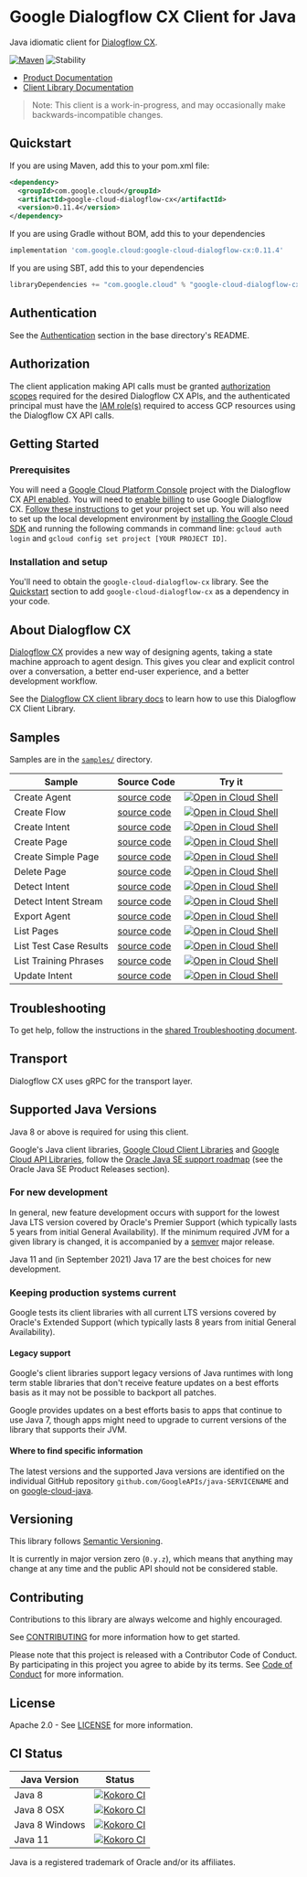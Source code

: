 # Google Dialogflow CX Client for Java

Java idiomatic client for [Dialogflow CX][product-docs].

[![Maven][maven-version-image]][maven-version-link]
![Stability][stability-image]

- [Product Documentation][product-docs]
- [Client Library Documentation][javadocs]

> Note: This client is a work-in-progress, and may occasionally
> make backwards-incompatible changes.


## Quickstart


If you are using Maven, add this to your pom.xml file:


```xml
<dependency>
  <groupId>com.google.cloud</groupId>
  <artifactId>google-cloud-dialogflow-cx</artifactId>
  <version>0.11.4</version>
</dependency>
```

If you are using Gradle without BOM, add this to your dependencies

```Groovy
implementation 'com.google.cloud:google-cloud-dialogflow-cx:0.11.4'
```

If you are using SBT, add this to your dependencies

```Scala
libraryDependencies += "com.google.cloud" % "google-cloud-dialogflow-cx" % "0.11.4"
```

## Authentication

See the [Authentication][authentication] section in the base directory's README.

## Authorization

The client application making API calls must be granted [authorization scopes][auth-scopes] required for the desired Dialogflow CX APIs, and the authenticated principal must have the [IAM role(s)][predefined-iam-roles] required to access GCP resources using the Dialogflow CX API calls.

## Getting Started

### Prerequisites

You will need a [Google Cloud Platform Console][developer-console] project with the Dialogflow CX [API enabled][enable-api].
You will need to [enable billing][enable-billing] to use Google Dialogflow CX.
[Follow these instructions][create-project] to get your project set up. You will also need to set up the local development environment by
[installing the Google Cloud SDK][cloud-sdk] and running the following commands in command line:
`gcloud auth login` and `gcloud config set project [YOUR PROJECT ID]`.

### Installation and setup

You'll need to obtain the `google-cloud-dialogflow-cx` library.  See the [Quickstart](#quickstart) section
to add `google-cloud-dialogflow-cx` as a dependency in your code.

## About Dialogflow CX


[Dialogflow CX][product-docs] provides a new way of designing agents, taking a state machine approach to agent design. This gives you clear and explicit control over a conversation, a better end-user experience, and a better development workflow.

See the [Dialogflow CX client library docs][javadocs] to learn how to
use this Dialogflow CX Client Library.





## Samples

Samples are in the [`samples/`](https://github.com/googleapis/java-dialogflow-cx/tree/main/samples) directory.

| Sample                      | Source Code                       | Try it |
| --------------------------- | --------------------------------- | ------ |
| Create Agent | [source code](https://github.com/googleapis/java-dialogflow-cx/blob/main/samples/snippets/src/main/java/dialogflow/cx/CreateAgent.java) | [![Open in Cloud Shell][shell_img]](https://console.cloud.google.com/cloudshell/open?git_repo=https://github.com/googleapis/java-dialogflow-cx&page=editor&open_in_editor=samples/snippets/src/main/java/dialogflow/cx/CreateAgent.java) |
| Create Flow | [source code](https://github.com/googleapis/java-dialogflow-cx/blob/main/samples/snippets/src/main/java/dialogflow/cx/CreateFlow.java) | [![Open in Cloud Shell][shell_img]](https://console.cloud.google.com/cloudshell/open?git_repo=https://github.com/googleapis/java-dialogflow-cx&page=editor&open_in_editor=samples/snippets/src/main/java/dialogflow/cx/CreateFlow.java) |
| Create Intent | [source code](https://github.com/googleapis/java-dialogflow-cx/blob/main/samples/snippets/src/main/java/dialogflow/cx/CreateIntent.java) | [![Open in Cloud Shell][shell_img]](https://console.cloud.google.com/cloudshell/open?git_repo=https://github.com/googleapis/java-dialogflow-cx&page=editor&open_in_editor=samples/snippets/src/main/java/dialogflow/cx/CreateIntent.java) |
| Create Page | [source code](https://github.com/googleapis/java-dialogflow-cx/blob/main/samples/snippets/src/main/java/dialogflow/cx/CreatePage.java) | [![Open in Cloud Shell][shell_img]](https://console.cloud.google.com/cloudshell/open?git_repo=https://github.com/googleapis/java-dialogflow-cx&page=editor&open_in_editor=samples/snippets/src/main/java/dialogflow/cx/CreatePage.java) |
| Create Simple Page | [source code](https://github.com/googleapis/java-dialogflow-cx/blob/main/samples/snippets/src/main/java/dialogflow/cx/CreateSimplePage.java) | [![Open in Cloud Shell][shell_img]](https://console.cloud.google.com/cloudshell/open?git_repo=https://github.com/googleapis/java-dialogflow-cx&page=editor&open_in_editor=samples/snippets/src/main/java/dialogflow/cx/CreateSimplePage.java) |
| Delete Page | [source code](https://github.com/googleapis/java-dialogflow-cx/blob/main/samples/snippets/src/main/java/dialogflow/cx/DeletePage.java) | [![Open in Cloud Shell][shell_img]](https://console.cloud.google.com/cloudshell/open?git_repo=https://github.com/googleapis/java-dialogflow-cx&page=editor&open_in_editor=samples/snippets/src/main/java/dialogflow/cx/DeletePage.java) |
| Detect Intent | [source code](https://github.com/googleapis/java-dialogflow-cx/blob/main/samples/snippets/src/main/java/dialogflow/cx/DetectIntent.java) | [![Open in Cloud Shell][shell_img]](https://console.cloud.google.com/cloudshell/open?git_repo=https://github.com/googleapis/java-dialogflow-cx&page=editor&open_in_editor=samples/snippets/src/main/java/dialogflow/cx/DetectIntent.java) |
| Detect Intent Stream | [source code](https://github.com/googleapis/java-dialogflow-cx/blob/main/samples/snippets/src/main/java/dialogflow/cx/DetectIntentStream.java) | [![Open in Cloud Shell][shell_img]](https://console.cloud.google.com/cloudshell/open?git_repo=https://github.com/googleapis/java-dialogflow-cx&page=editor&open_in_editor=samples/snippets/src/main/java/dialogflow/cx/DetectIntentStream.java) |
| Export Agent | [source code](https://github.com/googleapis/java-dialogflow-cx/blob/main/samples/snippets/src/main/java/dialogflow/cx/ExportAgent.java) | [![Open in Cloud Shell][shell_img]](https://console.cloud.google.com/cloudshell/open?git_repo=https://github.com/googleapis/java-dialogflow-cx&page=editor&open_in_editor=samples/snippets/src/main/java/dialogflow/cx/ExportAgent.java) |
| List Pages | [source code](https://github.com/googleapis/java-dialogflow-cx/blob/main/samples/snippets/src/main/java/dialogflow/cx/ListPages.java) | [![Open in Cloud Shell][shell_img]](https://console.cloud.google.com/cloudshell/open?git_repo=https://github.com/googleapis/java-dialogflow-cx&page=editor&open_in_editor=samples/snippets/src/main/java/dialogflow/cx/ListPages.java) |
| List Test Case Results | [source code](https://github.com/googleapis/java-dialogflow-cx/blob/main/samples/snippets/src/main/java/dialogflow/cx/ListTestCaseResults.java) | [![Open in Cloud Shell][shell_img]](https://console.cloud.google.com/cloudshell/open?git_repo=https://github.com/googleapis/java-dialogflow-cx&page=editor&open_in_editor=samples/snippets/src/main/java/dialogflow/cx/ListTestCaseResults.java) |
| List Training Phrases | [source code](https://github.com/googleapis/java-dialogflow-cx/blob/main/samples/snippets/src/main/java/dialogflow/cx/ListTrainingPhrases.java) | [![Open in Cloud Shell][shell_img]](https://console.cloud.google.com/cloudshell/open?git_repo=https://github.com/googleapis/java-dialogflow-cx&page=editor&open_in_editor=samples/snippets/src/main/java/dialogflow/cx/ListTrainingPhrases.java) |
| Update Intent | [source code](https://github.com/googleapis/java-dialogflow-cx/blob/main/samples/snippets/src/main/java/dialogflow/cx/UpdateIntent.java) | [![Open in Cloud Shell][shell_img]](https://console.cloud.google.com/cloudshell/open?git_repo=https://github.com/googleapis/java-dialogflow-cx&page=editor&open_in_editor=samples/snippets/src/main/java/dialogflow/cx/UpdateIntent.java) |



## Troubleshooting

To get help, follow the instructions in the [shared Troubleshooting document][troubleshooting].

## Transport

Dialogflow CX uses gRPC for the transport layer.

## Supported Java Versions

Java 8 or above is required for using this client.

Google's Java client libraries,
[Google Cloud Client Libraries][cloudlibs]
and
[Google Cloud API Libraries][apilibs],
follow the
[Oracle Java SE support roadmap][oracle]
(see the Oracle Java SE Product Releases section).

### For new development

In general, new feature development occurs with support for the lowest Java
LTS version covered by  Oracle's Premier Support (which typically lasts 5 years
from initial General Availability). If the minimum required JVM for a given
library is changed, it is accompanied by a [semver][semver] major release.

Java 11 and (in September 2021) Java 17 are the best choices for new
development.

### Keeping production systems current

Google tests its client libraries with all current LTS versions covered by
Oracle's Extended Support (which typically lasts 8 years from initial
General Availability).

#### Legacy support

Google's client libraries support legacy versions of Java runtimes with long
term stable libraries that don't receive feature updates on a best efforts basis
as it may not be possible to backport all patches.

Google provides updates on a best efforts basis to apps that continue to use
Java 7, though apps might need to upgrade to current versions of the library
that supports their JVM.

#### Where to find specific information

The latest versions and the supported Java versions are identified on
the individual GitHub repository `github.com/GoogleAPIs/java-SERVICENAME`
and on [google-cloud-java][g-c-j].

## Versioning


This library follows [Semantic Versioning](http://semver.org/).


It is currently in major version zero (``0.y.z``), which means that anything may change at any time
and the public API should not be considered stable.


## Contributing


Contributions to this library are always welcome and highly encouraged.

See [CONTRIBUTING][contributing] for more information how to get started.

Please note that this project is released with a Contributor Code of Conduct. By participating in
this project you agree to abide by its terms. See [Code of Conduct][code-of-conduct] for more
information.


## License

Apache 2.0 - See [LICENSE][license] for more information.

## CI Status

Java Version | Status
------------ | ------
Java 8 | [![Kokoro CI][kokoro-badge-image-2]][kokoro-badge-link-2]
Java 8 OSX | [![Kokoro CI][kokoro-badge-image-3]][kokoro-badge-link-3]
Java 8 Windows | [![Kokoro CI][kokoro-badge-image-4]][kokoro-badge-link-4]
Java 11 | [![Kokoro CI][kokoro-badge-image-5]][kokoro-badge-link-5]

Java is a registered trademark of Oracle and/or its affiliates.

[product-docs]: https://cloud.google.com/dialogflow/cx/docs
[javadocs]: https://cloud.google.com/java/docs/reference/google-cloud-dialogflow-cx/latest/history
[kokoro-badge-image-1]: http://storage.googleapis.com/cloud-devrel-public/java/badges/java-dialogflow-cx/java7.svg
[kokoro-badge-link-1]: http://storage.googleapis.com/cloud-devrel-public/java/badges/java-dialogflow-cx/java7.html
[kokoro-badge-image-2]: http://storage.googleapis.com/cloud-devrel-public/java/badges/java-dialogflow-cx/java8.svg
[kokoro-badge-link-2]: http://storage.googleapis.com/cloud-devrel-public/java/badges/java-dialogflow-cx/java8.html
[kokoro-badge-image-3]: http://storage.googleapis.com/cloud-devrel-public/java/badges/java-dialogflow-cx/java8-osx.svg
[kokoro-badge-link-3]: http://storage.googleapis.com/cloud-devrel-public/java/badges/java-dialogflow-cx/java8-osx.html
[kokoro-badge-image-4]: http://storage.googleapis.com/cloud-devrel-public/java/badges/java-dialogflow-cx/java8-win.svg
[kokoro-badge-link-4]: http://storage.googleapis.com/cloud-devrel-public/java/badges/java-dialogflow-cx/java8-win.html
[kokoro-badge-image-5]: http://storage.googleapis.com/cloud-devrel-public/java/badges/java-dialogflow-cx/java11.svg
[kokoro-badge-link-5]: http://storage.googleapis.com/cloud-devrel-public/java/badges/java-dialogflow-cx/java11.html
[stability-image]: https://img.shields.io/badge/stability-preview-yellow
[maven-version-image]: https://img.shields.io/maven-central/v/com.google.cloud/google-cloud-dialogflow-cx.svg
[maven-version-link]: https://search.maven.org/search?q=g:com.google.cloud%20AND%20a:google-cloud-dialogflow-cx&core=gav
[authentication]: https://github.com/googleapis/google-cloud-java#authentication
[auth-scopes]: https://developers.google.com/identity/protocols/oauth2/scopes
[predefined-iam-roles]: https://cloud.google.com/iam/docs/understanding-roles#predefined_roles
[iam-policy]: https://cloud.google.com/iam/docs/overview#cloud-iam-policy
[developer-console]: https://console.developers.google.com/
[create-project]: https://cloud.google.com/resource-manager/docs/creating-managing-projects
[cloud-sdk]: https://cloud.google.com/sdk/
[troubleshooting]: https://github.com/googleapis/google-cloud-common/blob/main/troubleshooting/readme.md#troubleshooting
[contributing]: https://github.com/googleapis/java-dialogflow-cx/blob/main/CONTRIBUTING.md
[code-of-conduct]: https://github.com/googleapis/java-dialogflow-cx/blob/main/CODE_OF_CONDUCT.md#contributor-code-of-conduct
[license]: https://github.com/googleapis/java-dialogflow-cx/blob/main/LICENSE
[enable-billing]: https://cloud.google.com/apis/docs/getting-started#enabling_billing
[enable-api]: https://console.cloud.google.com/flows/enableapi?apiid=dialogflow-cx.googleapis.com
[libraries-bom]: https://github.com/GoogleCloudPlatform/cloud-opensource-java/wiki/The-Google-Cloud-Platform-Libraries-BOM
[shell_img]: https://gstatic.com/cloudssh/images/open-btn.png

[semver]: https://semver.org/
[cloudlibs]: https://cloud.google.com/apis/docs/client-libraries-explained
[apilibs]: https://cloud.google.com/apis/docs/client-libraries-explained#google_api_client_libraries
[oracle]: https://www.oracle.com/java/technologies/java-se-support-roadmap.html
[g-c-j]: http://github.com/googleapis/google-cloud-java
